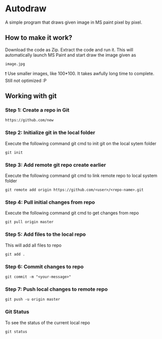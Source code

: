 # Autodraw

A simple program that draws given image in MS paint pixel by pixel.

## How to make it work?

Download the code as Zip. Extract the code and run it. This will automatically launch MS Paint and start draw the image given as 
```
image.jpg
```

:exclamation: Use smaller images, like 100*100. It takes awfully long time to complete. Still not optimized :P

## Working with git

### Step 1: Create a repo in Git

```
https://github.com/new
```

### Step 2: Initialize git in the local folder

Execute the following command git cmd to init git on the local sytem folder

```
git init
```

### Step 3: Add remote git repo create earlier

Execute the following command git cmd to link remote repo to local system folder

```
git remote add origin https://github.com/<user>/<repo-name>.git
``` 

### Step 4: Pull initial changes from repo

Execute the following command git cmd to get changes from repo

```
git pull origin master
```

### Step 5: Add files to the local repo

This will add all files to repo

```
git add .
```

### Step 6: Commit changes to repo

```
git commit -m "<your-message>"
```

### Step 7: Push local changes to remote repo

```
git push -u origin master
```

### Git Status

To see the status of the current local repo

```
git status
```


